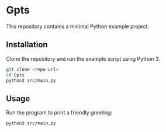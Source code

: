 # Gpts

This repository contains a minimal Python example project.

## Installation

Clone the repository and run the example script using Python 3.

```bash
git clone <repo-url>
cd Gpts
python3 src/main.py
```

## Usage

Run the program to print a friendly greeting:

```bash
python3 src/main.py
```
